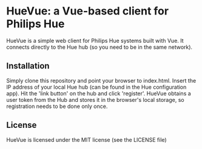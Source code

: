 # HueVue: a Vue-based client for Philips Hue

HueVue is a simple web client for Philips Hue systems built with Vue. It connects directly to the Hue hub (so you need to be in the same network).

## Installation

Simply clone this repository and point your browser to index.html. Insert the IP address of your local Hue hub (can be found in the Hue configuration app). Hit the 'link button' on the hub and click 'register'. HueVue obtains a user token from the Hub and stores it in the browser's local storage, so registration needs to be done only once.

## License

HueVue is licensed under the MIT license (see the LICENSE file)